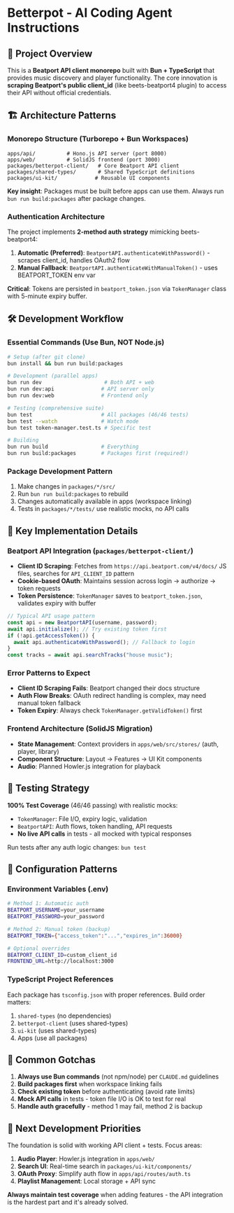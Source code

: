 # Betterpot - AI Coding Agent Instructions

## 🎵 Project Overview
This is a **Beatport API client monorepo** built with **Bun + TypeScript** that provides music discovery and player functionality. The core innovation is **scraping Beatport's public client_id** (like beets-beatport4 plugin) to access their API without official credentials.

## 🏗️ Architecture Patterns

### Monorepo Structure (Turborepo + Bun Workspaces)
```
apps/api/          # Hono.js API server (port 8000)
apps/web/          # SolidJS frontend (port 3000)
packages/betterpot-client/   # Core Beatport API client
packages/shared-types/       # Shared TypeScript definitions
packages/ui-kit/            # Reusable UI components
```

**Key insight**: Packages must be built before apps can use them. Always run `bun run build:packages` after package changes.

### Authentication Architecture
The project implements **2-method auth strategy** mimicking beets-beatport4:

1. **Automatic (Preferred)**: `BeatportAPI.authenticateWithPassword()` - scrapes client_id, handles OAuth2 flow
2. **Manual Fallback**: `BeatportAPI.authenticateWithManualToken()` - uses BEATPORT_TOKEN env var

**Critical**: Tokens are persisted in `beatport_token.json` via `TokenManager` class with 5-minute expiry buffer.

## 🛠️ Development Workflow

### Essential Commands (Use Bun, NOT Node.js)
```bash
# Setup (after git clone)
bun install && bun run build:packages

# Development (parallel apps)
bun run dev                    # Both API + web
bun run dev:api               # API server only
bun run dev:web               # Frontend only

# Testing (comprehensive suite)
bun test                      # All packages (46/46 tests)
bun test --watch              # Watch mode
bun test token-manager.test.ts # Specific test

# Building
bun run build                 # Everything
bun run build:packages        # Packages first (required!)
```

### Package Development Pattern
1. Make changes in `packages/*/src/`
2. Run `bun run build:packages` to rebuild
3. Changes automatically available in apps (workspace linking)
4. Tests in `packages/*/tests/` use realistic mocks, no API calls

## 🔑 Key Implementation Details

### Beatport API Integration (`packages/betterpot-client/`)
- **Client ID Scraping**: Fetches from `https://api.beatport.com/v4/docs/` JS files, searches for `API_CLIENT_ID` pattern
- **Cookie-based OAuth**: Maintains session across login → authorize → token requests
- **Token Persistence**: `TokenManager` saves to `beatport_token.json`, validates expiry with buffer

```typescript
// Typical API usage pattern
const api = new BeatportAPI(username, password);
await api.initialize(); // Try existing token first
if (!api.getAccessToken()) {
  await api.authenticateWithPassword(); // Fallback to login
}
const tracks = await api.searchTracks("house music");
```

### Error Patterns to Expect
- **Client ID Scraping Fails**: Beatport changed their docs structure
- **Auth Flow Breaks**: OAuth redirect handling is complex, may need manual token fallback
- **Token Expiry**: Always check `TokenManager.getValidToken()` first

### Frontend Architecture (SolidJS Migration)
- **State Management**: Context providers in `apps/web/src/stores/` (auth, player, library)
- **Component Structure**: Layout → Features → UI Kit components
- **Audio**: Planned Howler.js integration for playback

## 🧪 Testing Strategy

**100% Test Coverage** (46/46 passing) with realistic mocks:
- `TokenManager`: File I/O, expiry logic, validation
- `BeatportAPI`: Auth flows, token handling, API requests
- **No live API calls** in tests - all mocked with typical responses

Run tests after any auth logic changes: `bun test`

## 🔧 Configuration Patterns

### Environment Variables (.env)
```bash
# Method 1: Automatic auth
BEATPORT_USERNAME=your_username
BEATPORT_PASSWORD=your_password

# Method 2: Manual token (backup)
BEATPORT_TOKEN={"access_token":"...","expires_in":36000}

# Optional overrides
BEATPORT_CLIENT_ID=custom_client_id
FRONTEND_URL=http://localhost:3000
```

### TypeScript Project References
Each package has `tsconfig.json` with proper references. Build order matters:
1. `shared-types` (no dependencies)
2. `betterpot-client` (uses shared-types)
3. `ui-kit` (uses shared-types)
4. Apps (use all packages)

## 🚨 Common Gotchas

1. **Always use Bun commands** (not npm/node) per `CLAUDE.md` guidelines
2. **Build packages first** when workspace linking fails
3. **Check existing token** before authenticating (avoid rate limits)
4. **Mock API calls** in tests - token file I/O is OK to test for real
5. **Handle auth gracefully** - method 1 may fail, method 2 is backup

## 🎯 Next Development Priorities

The foundation is solid with working API client + tests. Focus areas:
1. **Audio Player**: Howler.js integration in `apps/web/`
2. **Search UI**: Real-time search in `packages/ui-kit/components/`
3. **OAuth Proxy**: Simplify auth flow in `apps/api/routes/auth.ts`
4. **Playlist Management**: Local storage + API sync

**Always maintain test coverage** when adding features - the API integration is the hardest part and it's already solved.